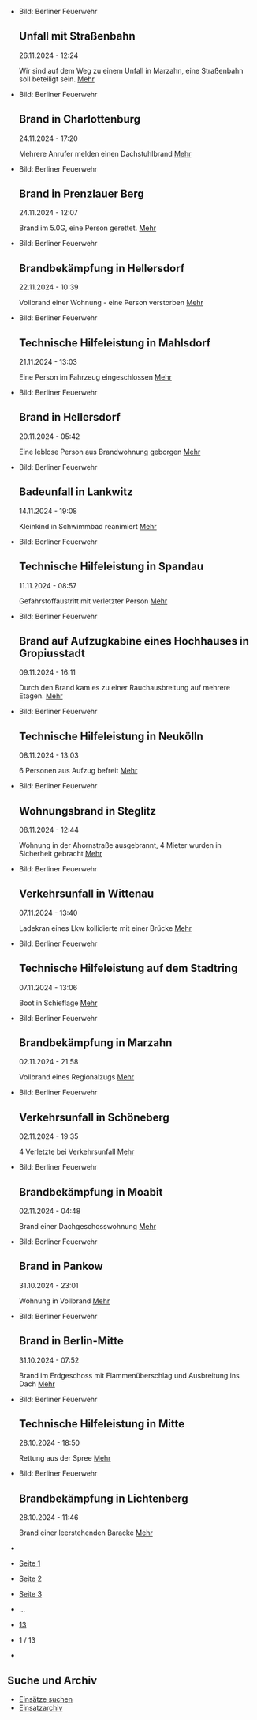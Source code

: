 * Bild: Berliner Feuerwehr

  Unfall mit Straßenbahn
  ----------

   26.11.2024 - 12:24

   Wir sind auf dem Weg zu einem Unfall in Marzahn, eine Straßenbahn soll beteiligt sein.
  [Mehr](https://www.berliner-feuerwehr.de/aktuelles/einsaetze/unfall-mit-strassenbahn-1-4714/)

* Bild: Berliner Feuerwehr

  Brand in Charlottenburg
  ----------

   24.11.2024 - 17:20

   Mehrere Anrufer melden einen Dachstuhlbrand
  [Mehr](https://www.berliner-feuerwehr.de/aktuelles/einsaetze/brand-in-charlottenburg-12-4712/)

* Bild: Berliner Feuerwehr

  Brand in Prenzlauer Berg
  ----------

   24.11.2024 - 12:07

   Brand im 5.0G, eine Person gerettet.
  [Mehr](https://www.berliner-feuerwehr.de/aktuelles/einsaetze/brand-in-prenzlauer-berg-7-4711/)

* Bild: Berliner Feuerwehr

  Brandbekämpfung in Hellersdorf
  ----------

   22.11.2024 - 10:39

   Vollbrand einer Wohnung - eine Person verstorben
  [Mehr](https://www.berliner-feuerwehr.de/aktuelles/einsaetze/brandbekaempfung-in-hellersdorf-1-4709/)

* Bild: Berliner Feuerwehr

  Technische Hilfeleistung in Mahlsdorf
  ----------

   21.11.2024 - 13:03

   Eine Person im Fahrzeug eingeschlossen
  [Mehr](https://www.berliner-feuerwehr.de/aktuelles/einsaetze/technische-hilfeleistung-in-mahlsdorf-4708/)

* Bild: Berliner Feuerwehr

  Brand in Hellersdorf
  ----------

   20.11.2024 - 05:42

   Eine leblose Person aus Brandwohnung geborgen
  [Mehr](https://www.berliner-feuerwehr.de/aktuelles/einsaetze/brand-in-hellersdorf-6-4707/)

* Bild: Berliner Feuerwehr

  Badeunfall in Lankwitz
  ----------

   14.11.2024 - 19:08

   Kleinkind in Schwimmbad reanimiert
  [Mehr](https://www.berliner-feuerwehr.de/aktuelles/einsaetze/badeunfall-in-lankwitz-4706/)

* Bild: Berliner Feuerwehr

  Technische Hilfeleistung in Spandau
  ----------

   11.11.2024 - 08:57

   Gefahrstoffaustritt mit verletzter Person
  [Mehr](https://www.berliner-feuerwehr.de/aktuelles/einsaetze/technische-hilfeleistung-in-spanau-4703/)

* Bild: Berliner Feuerwehr

  Brand auf Aufzugkabine eines Hochhauses in Gropiusstadt
  ----------

   09.11.2024 - 16:11

   Durch den Brand kam es zu einer Rauchausbreitung auf mehrere Etagen.
  [Mehr](https://www.berliner-feuerwehr.de/aktuelles/einsaetze/brand-in-britz-4-4701/)

* Bild: Berliner Feuerwehr

  Technische Hilfeleistung in Neukölln
  ----------

   08.11.2024 - 13:03

   6 Personen aus Aufzug befreit
  [Mehr](https://www.berliner-feuerwehr.de/aktuelles/einsaetze/technische-hilfeleistung-in-neukoelln-2-4700/)

* Bild: Berliner Feuerwehr

  Wohnungsbrand in Steglitz
  ----------

   08.11.2024 - 12:44

   Wohnung in der Ahornstraße ausgebrannt, 4 Mieter wurden in Sicherheit gebracht
  [Mehr](https://www.berliner-feuerwehr.de/aktuelles/einsaetze/wohnungsbrand-in-steglitz-2-4699/)

* Bild: Berliner Feuerwehr

  Verkehrsunfall in Wittenau
  ----------

   07.11.2024 - 13:40

   Ladekran eines Lkw kollidierte mit einer Brücke
  [Mehr](https://www.berliner-feuerwehr.de/aktuelles/einsaetze/verkehrsunfall-in-wittenau-1-4698/)

* Bild: Berliner Feuerwehr

  Technische Hilfeleistung auf dem Stadtring
  ----------

   07.11.2024 - 13:06

   Boot in Schieflage
  [Mehr](https://www.berliner-feuerwehr.de/aktuelles/einsaetze/technische-hilfeleistung-auf-dem-stadtring-4697/)

* Bild: Berliner Feuerwehr

  Brandbekämpfung in Marzahn
  ----------

   02.11.2024 - 21:58

   Vollbrand eines Regionalzugs
  [Mehr](https://www.berliner-feuerwehr.de/aktuelles/einsaetze/brandbekaempfung-in-marzahn-4695/)

* Bild: Berliner Feuerwehr

  Verkehrsunfall in Schöneberg
  ----------

   02.11.2024 - 19:35

   4 Verletzte bei Verkehrsunfall
  [Mehr](https://www.berliner-feuerwehr.de/aktuelles/einsaetze/verkehrsunfall-in-schoeneberg-2-4694/)

* Bild: Berliner Feuerwehr

  Brandbekämpfung in Moabit
  ----------

   02.11.2024 - 04:48

   Brand einer Dachgeschosswohnung
  [Mehr](https://www.berliner-feuerwehr.de/aktuelles/einsaetze/brandbekaempfung-in-moabit-1-4693/)

* Bild: Berliner Feuerwehr

  Brand in Pankow
  ----------

   31.10.2024 - 23:01

   Wohnung in Vollbrand
  [Mehr](https://www.berliner-feuerwehr.de/aktuelles/einsaetze/brand-in-pankow-6-4691/)

* Bild: Berliner Feuerwehr

  Brand in Berlin-Mitte
  ----------

   31.10.2024 - 07:52

   Brand im Erdgeschoss mit Flammenüberschlag und Ausbreitung ins Dach
  [Mehr](https://www.berliner-feuerwehr.de/aktuelles/einsaetze/brand-in-mitte-10-4688/)

* Bild: Berliner Feuerwehr

  Technische Hilfeleistung in Mitte
  ----------

   28.10.2024 - 18:50

   Rettung aus der Spree
  [Mehr](https://www.berliner-feuerwehr.de/aktuelles/einsaetze/technische-hilfeleistung-in-mitte-6-4687/)

* Bild: Berliner Feuerwehr

  Brandbekämpfung in Lichtenberg
  ----------

   28.10.2024 - 11:46

   Brand einer leerstehenden Baracke
  [Mehr](https://www.berliner-feuerwehr.de/aktuelles/einsaetze/brandbekaempfung-in-lichtenberg-4686/)

* []()
* [Seite 1](https://www.berliner-feuerwehr.de/aktuelles/einsaetze/1/)
* [Seite 2](https://www.berliner-feuerwehr.de/aktuelles/einsaetze/2/)
* [Seite 3](https://www.berliner-feuerwehr.de/aktuelles/einsaetze/3/)
* …
* [13](https://www.berliner-feuerwehr.de/aktuelles/einsaetze/13/)
* 1 / 13
* [](https://www.berliner-feuerwehr.de/aktuelles/einsaetze/2/)

Suche und Archiv
----------

* [Einsätze suchen](https://www.berliner-feuerwehr.de/aktuelles/einsaetze/einsatzsuche/)
* [Einsatzarchiv](https://www.berliner-feuerwehr.de/aktuelles/einsaetze/einsatzarchiv/)
